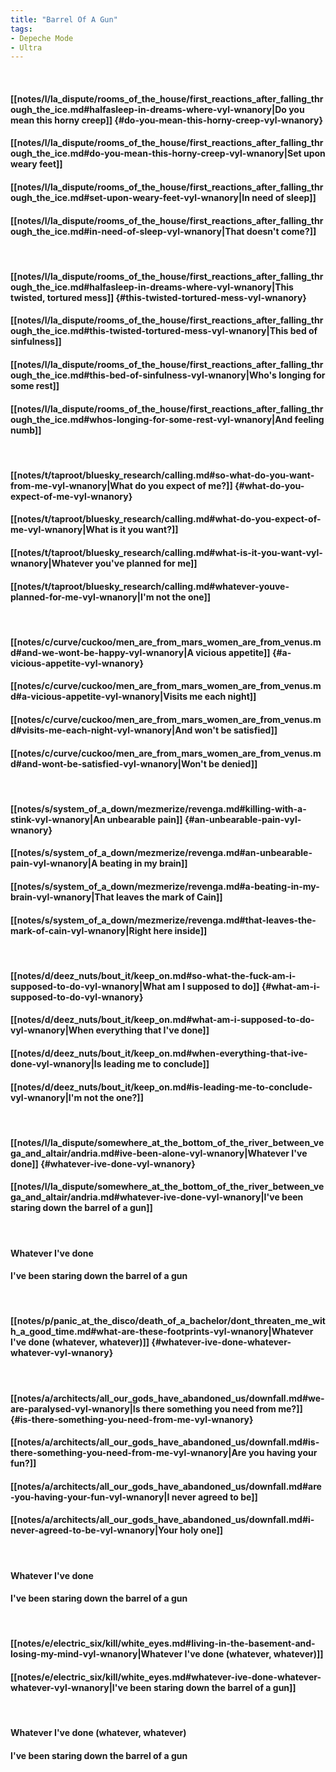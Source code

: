 ```yaml
---
title: "Barrel Of A Gun"
tags:
- Depeche Mode
- Ultra
---
```

&nbsp;
#### [[notes/l/la_dispute/rooms_of_the_house/first_reactions_after_falling_through_the_ice.md#halfasleep-in-dreams-where-vyl-wnanory|Do you mean this horny creep]] {#do-you-mean-this-horny-creep-vyl-wnanory}
#### [[notes/l/la_dispute/rooms_of_the_house/first_reactions_after_falling_through_the_ice.md#do-you-mean-this-horny-creep-vyl-wnanory|Set upon weary feet]]
#### [[notes/l/la_dispute/rooms_of_the_house/first_reactions_after_falling_through_the_ice.md#set-upon-weary-feet-vyl-wnanory|In need of sleep]]
#### [[notes/l/la_dispute/rooms_of_the_house/first_reactions_after_falling_through_the_ice.md#in-need-of-sleep-vyl-wnanory|That doesn't come?]]
&nbsp;
#### [[notes/l/la_dispute/rooms_of_the_house/first_reactions_after_falling_through_the_ice.md#halfasleep-in-dreams-where-vyl-wnanory|This twisted, tortured mess]] {#this-twisted-tortured-mess-vyl-wnanory}
#### [[notes/l/la_dispute/rooms_of_the_house/first_reactions_after_falling_through_the_ice.md#this-twisted-tortured-mess-vyl-wnanory|This bed of sinfulness]]
#### [[notes/l/la_dispute/rooms_of_the_house/first_reactions_after_falling_through_the_ice.md#this-bed-of-sinfulness-vyl-wnanory|Who's longing for some rest]]
#### [[notes/l/la_dispute/rooms_of_the_house/first_reactions_after_falling_through_the_ice.md#whos-longing-for-some-rest-vyl-wnanory|And feeling numb]]
&nbsp;
#### [[notes/t/taproot/bluesky_research/calling.md#so-what-do-you-want-from-me-vyl-wnanory|What do you expect of me?]] {#what-do-you-expect-of-me-vyl-wnanory}
#### [[notes/t/taproot/bluesky_research/calling.md#what-do-you-expect-of-me-vyl-wnanory|What is it you want?]]
#### [[notes/t/taproot/bluesky_research/calling.md#what-is-it-you-want-vyl-wnanory|Whatever you've planned for me]]
#### [[notes/t/taproot/bluesky_research/calling.md#whatever-youve-planned-for-me-vyl-wnanory|I'm not the one]]
&nbsp;
#### [[notes/c/curve/cuckoo/men_are_from_mars_women_are_from_venus.md#and-we-wont-be-happy-vyl-wnanory|A vicious appetite]] {#a-vicious-appetite-vyl-wnanory}
#### [[notes/c/curve/cuckoo/men_are_from_mars_women_are_from_venus.md#a-vicious-appetite-vyl-wnanory|Visits me each night]]
#### [[notes/c/curve/cuckoo/men_are_from_mars_women_are_from_venus.md#visits-me-each-night-vyl-wnanory|And won't be satisfied]]
#### [[notes/c/curve/cuckoo/men_are_from_mars_women_are_from_venus.md#and-wont-be-satisfied-vyl-wnanory|Won't be denied]]
&nbsp;
#### [[notes/s/system_of_a_down/mezmerize/revenga.md#killing-with-a-stink-vyl-wnanory|An unbearable pain]] {#an-unbearable-pain-vyl-wnanory}
#### [[notes/s/system_of_a_down/mezmerize/revenga.md#an-unbearable-pain-vyl-wnanory|A beating in my brain]]
#### [[notes/s/system_of_a_down/mezmerize/revenga.md#a-beating-in-my-brain-vyl-wnanory|That leaves the mark of Cain]]
#### [[notes/s/system_of_a_down/mezmerize/revenga.md#that-leaves-the-mark-of-cain-vyl-wnanory|Right here inside]]
&nbsp;
#### [[notes/d/deez_nuts/bout_it/keep_on.md#so-what-the-fuck-am-i-supposed-to-do-vyl-wnanory|What am I supposed to do]] {#what-am-i-supposed-to-do-vyl-wnanory}
#### [[notes/d/deez_nuts/bout_it/keep_on.md#what-am-i-supposed-to-do-vyl-wnanory|When everything that I've done]]
#### [[notes/d/deez_nuts/bout_it/keep_on.md#when-everything-that-ive-done-vyl-wnanory|Is leading me to conclude]]
#### [[notes/d/deez_nuts/bout_it/keep_on.md#is-leading-me-to-conclude-vyl-wnanory|I'm not the one?]]
&nbsp;
#### [[notes/l/la_dispute/somewhere_at_the_bottom_of_the_river_between_vega_and_altair/andria.md#ive-been-alone-vyl-wnanory|Whatever I've done]] {#whatever-ive-done-vyl-wnanory}
#### [[notes/l/la_dispute/somewhere_at_the_bottom_of_the_river_between_vega_and_altair/andria.md#whatever-ive-done-vyl-wnanory|I've been staring down the barrel of a gun]]
&nbsp;
#### Whatever I've done
#### I've been staring down the barrel of a gun
&nbsp;
#### [[notes/p/panic_at_the_disco/death_of_a_bachelor/dont_threaten_me_with_a_good_time.md#what-are-these-footprints-vyl-wnanory|Whatever I've done (whatever, whatever)]] {#whatever-ive-done-whatever-whatever-vyl-wnanory}
&nbsp;
#### [[notes/a/architects/all_our_gods_have_abandoned_us/downfall.md#we-are-paralysed-vyl-wnanory|Is there something you need from me?]] {#is-there-something-you-need-from-me-vyl-wnanory}
#### [[notes/a/architects/all_our_gods_have_abandoned_us/downfall.md#is-there-something-you-need-from-me-vyl-wnanory|Are you having your fun?]]
#### [[notes/a/architects/all_our_gods_have_abandoned_us/downfall.md#are-you-having-your-fun-vyl-wnanory|I never agreed to be]]
#### [[notes/a/architects/all_our_gods_have_abandoned_us/downfall.md#i-never-agreed-to-be-vyl-wnanory|Your holy one]]
&nbsp;
#### Whatever I've done
#### I've been staring down the barrel of a gun
&nbsp;
#### [[notes/e/electric_six/kill/white_eyes.md#living-in-the-basement-and-losing-my-mind-vyl-wnanory|Whatever I've done (whatever, whatever)]]
#### [[notes/e/electric_six/kill/white_eyes.md#whatever-ive-done-whatever-whatever-vyl-wnanory|I've been staring down the barrel of a gun]]
&nbsp;
#### Whatever I've done (whatever, whatever)
#### I've been staring down the barrel of a gun
